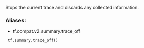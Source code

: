 Stops the current trace and discards any collected information.
### Aliases:
- tf.compat.v2.summary.trace_off

```
 tf.summary.trace_off()
```
